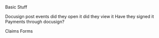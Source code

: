 Basic Stuff

Docusign
  post events
    did they open it
    did they view it
    Have they signed it
    Payments through docusign?

Claims Forms
